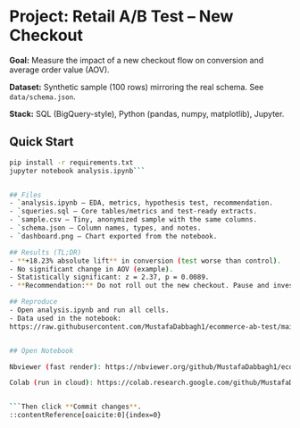 # Project: Retail A/B Test – New Checkout

**Goal:** Measure the impact of a new checkout flow on conversion and average order value (AOV).

**Dataset:** Synthetic sample (100 rows) mirroring the real schema. See `data/schema.json`.

**Stack:** SQL (BigQuery-style), Python (pandas, numpy, matplotlib), Jupyter.

## Quick Start
```bash
pip install -r requirements.txt
jupyter notebook analysis.ipynb```


## Files
- `analysis.ipynb — EDA, metrics, hypothesis test, recommendation.
- `squeries.sql — Core tables/metrics and test-ready extracts.
- `sample.csv — Tiny, anonymized sample with the same columns.
- `schema.json — Column names, types, and notes.
- `dashboard.png — Chart exported from the notebook.

## Results (TL;DR)
- **+18.23% absolute lift** in conversion (test worse than control).
- No significant change in AOV (example).
- Statistically significant: z = 2.37, p = 0.0089.
- **Recommendation:** Do not roll out the new checkout. Pause and investigate drivers of the drop (traffic mix, implementation bugs, device/OS splits, and guardrails like bounce rate & page speed). Re-run with tighter instrumentation.

## Reproduce
- Open analysis.ipynb and run all cells.
- Data used in the notebook:
https://raw.githubusercontent.com/MustafaDabbagh1/ecommerce-ab-test/main/sample.csv


## Open Notebook

Nbviewer (fast render): https://nbviewer.org/github/MustafaDabbagh1/ecommerce-ab-test/blob/main/analysis.ipynb

Colab (run in cloud): https://colab.research.google.com/github/MustafaDabbagh1/ecommerce-ab-test/blob/main/analysis.ipynb


```Then click **Commit changes**.
::contentReference[oaicite:0]{index=0}

